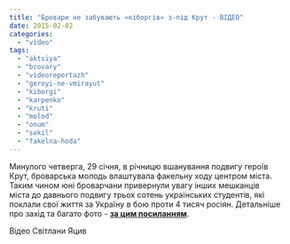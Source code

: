 ```yaml
---
title: "Бровари не забувають «кіборгів» з-під Крут - ВІДЕО"
date: 2015-02-02
categories: 
  - "video"
tags: 
  - "aktsiya"
  - "brovary"
  - "videoreportazh"
  - "geroyi-ne-vmirayut"
  - "kiborgi"
  - "karpenko"
  - "kruti"
  - "molod"
  - "onum"
  - "sokil"
  - "fakelna-hoda"
---
```


Минулого четверга, 29 січня, в річницю вшанування подвигу героїв Крут, броварська молодь влаштувала факельну ходу центром міста. Таким чином юні броварчани привернули увагу інших мешканців міста до давнього подвигу трьох сотень українських студентів, які поклали свої життя за Україну в бою проти 4 тисяч росіян. Детальніше про захід та багато фото - [**за цим посиланням**](https://mpz.brovary.org/molod-brovariv-poobitsyala-nikoli-ne-zabuti-kiborgiv-iz-krut/).

Відео Світлани Яцив
